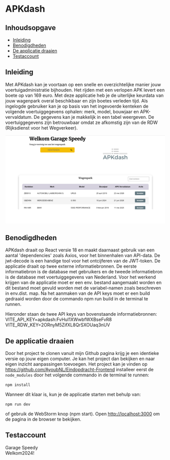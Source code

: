 # APKdash

## Inhoudsopgave

- [Inleiding](#item-one)
- [Benodigdheden](#item-two)
- [De applicatie draaien](#item-three)
- [Testaccount](#item-four)

<a id="item-one"></a>

## Inleiding

Met APKdash kan je voortaan op een snelle en overzichtelijke manier jouw voertuigadministratie bijhouden. Het rijden met
een verlopen APK levert een boete op van 169 euro. Met deze applicatie heb je de uiterlijke keurdata van jouw wagenpark
overal beschikbaar en zijn boetes verleden tijd. Als ingelogde gebruiker kan je op basis van het ingevoerde kenteken de
volgende
voertuiggegevens ophalen: merk, model, bouwjaar en APK-vervaldatum. De gegevens kan je makkelijk in een tabel weergeven.
De voertuiggegevens zijn betrouwbaar omdat ze afkomstig zijn van de RDW (Rijksdienst voor het Wegverkeer).

![screenshot](src/assets/screenshot.png)

<a id="item-two"></a>

## Benodigdheden

APKdash draait op React versie 18 en maakt daarnaast gebruik van een aantal 'dependencies' zoals Axios, voor het
binnenhalen van API-data. De jwt-decode is een handige tool voor het ontcijferen van de JWT-token. De applicatie draait
op twee externe informatiebronnen. De eerste informatiebron is de database met gebruikers en de tweede informatiebron is
de database met voertuiggegevens van Nederland. Voor het werkend krijgen van de applicatie moet er een env. bestand
aangemaakt worden en dit bestand moet gevuld worden met de variabel-namen zoals beschreven in env.dist. map. Na het
aanmaken van de API keys moet er een build gedraaid worden door de commando npm run build in de terminal te runnen. 

Hieronder staan de twee API keys van bovenstaande informatiebronnen:                   
VITE_API_KEY=apkdash:FvHuI1XWwbfWXBseFvR8
VITE_RDW_KEY=2ORnyM5ZifXL8QrSXOUaq3nUV

<a id="item-three"></a>
## De applicatie draaien

Door het project te clonen vanuit mijn Github pagina krijg je een identieke versie op jouw eigen computer. Je kan het
project dan bekijken en naar eigen inzicht aanpassingen toevoegen. Het project kan je vinden
op https://github.com/AyoubNL/Eindopdracht-Frontend installeer eerst de `node_modules` door het volgende
commando in de terminal te runnen:

```
npm install
```

Wanneer dit klaar is, kun je de applicatie starten met behulp van:

```
npm run dev
```

of gebruik de WebStorm knop (npm start). Open [http://localhost:3000](http://localhost:3000/) om de pagina in de browser
te bekijken.


<a id="item-four"></a>
## Testaccount

Garage Speedy   
Welkom2024!



